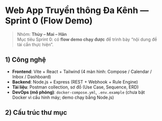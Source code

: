 # Web App Truyền thông Đa Kênh — Sprint 0 (Flow Demo)

> Nhóm: **Thùy – Mai – Hân**  
Mục tiêu Sprint 0: có **flow demo chạy được** để trình bày “nội dung đề tài cần thực hiện”.

## 1) Công nghệ
- **Frontend**: Vite + React + Tailwind (4 màn hình: Compose / Calendar / Inbox / Dashboard)
- **Backend**: Node.js + Express (REST + Webhook + Rule Engine)
- **Tài liệu**: Postman collection, sơ đồ (Use Case, Sequence, ERD)
- **DevOps (mô phỏng)**: `docker-compose.yml`, `.env.example` (chưa bật Docker vì cấu hình máy; demo chạy bằng Node.js)

## 2) Cấu trúc thư mục
